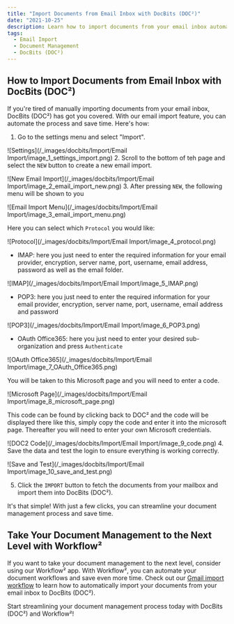 ```yaml
---
title: "Import Documents from Email Inbox with DocBits (DOC²)"
date: "2021-10-25"
description: Learn how to import documents from your email inbox automatically with DocBits (DOC²). Follow these simple steps to streamline your document management process.
tags:
  - Email Import
  - Document Management
  - DocBits (DOC²)
---
```


<!-- <div class='video-container'>
  <iframe src='https://www.youtube.com/embed/VIDEO_ID_HERE' frameborder='0' allowfullscreen></iframe>
</div>  -->

## How to Import Documents from Email Inbox with DocBits (DOC²)

If you're tired of manually importing documents from your email inbox, DocBits (DOC²) has got you covered. With our email import feature, you can automate the process and save time. Here's how:

1. Go to the settings menu and select "Import".

![Settings](/_images/docbits/Import/Email Import/image_1_settings_import.png)
2. Scroll to the bottom of teh page and select the `NEW` button to create a new email import.

![New Email Import](/_images/docbits/Import/Email Import/image_2_email_import_new.png)
3. After pressing `NEW`, the following menu will be shown to you

![Email Import Menu](/_images/docbits/Import/Email Import/image_3_email_import_menu.png)

Here you can select which `Protocol` you would like:

![Protocol](/_images/docbits/Import/Email Import/image_4_protocol.png)

- IMAP: here you just need to enter the required information for your email provider, encryption, server name, port, username, email address, password as well as the email folder.

![IMAP](/_images/docbits/Import/Email Import/image_5_IMAP.png)

- POP3: here you just need to enter the required information for your email provider, encryption, server name, port, username, email address and password

![POP3](/_images/docbits/Import/Email Import/image_6_POP3.png)

- OAuth Office365: here you just need to enter your desired sub-organization and press `Authenticate`

![OAuth Office365](/_images/docbits/Import/Email Import/image_7_OAuth_Office365.png)

You will be taken to this Microsoft page and you will need to enter a code.

![Microsoft Page](/_images/docbits/Import/Email Import/image_8_microsoft_page.png)

This code can be found by clicking back to DOC² and the code will be displayed there like this, simply copy the code and enter it into the microsoft page. Thereafter you will need to enter your own Microsoft credentials.

![DOC2 Code](/_images/docbits/Import/Email Import/image_9_code.png)
4. Save the data and test the login to ensure everything is working correctly.

![Save and Test](/_images/docbits/Import/Email Import/image_10_save_and_test.png)

5. Click the `IMPORT` button to fetch the documents from your mailbox and import them into DocBits (DOC²).

It's that simple! With just a few clicks, you can streamline your document management process and save time.

 <!-- <div class='video-container'>
  <iframe src='https://www.youtube.com/embed/VIDEO_ID_HERE' frameborder='0' allowfullscreen></iframe>
</div> -->

## Take Your Document Management to the Next Level with Workflow²

If you want to take your document management to the next level, consider using our Workflow² app. With Workflow², you can automate your document workflows and save even more time. Check out our [Gmail import workflow](https://docs.polydocs.io/example/gmail-import/) to learn how to automatically import your documents from your email inbox to DocBits (DOC²).

Start streamlining your document management process today with DocBits (DOC²) and Workflow²!
